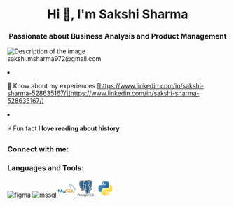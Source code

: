 <h1 align="center">Hi 👋, I'm Sakshi Sharma</h1>
<h3 align="center">Passionate about Business Analysis and Product Management</h3>
<img src="https://encrypted-tbn0.gstatic.com/images?q=tbn:ANd9GcT1AeKZSQahfDAk-sF_u9cHybEhrx8xFFfnrw&s" alt="Description of the image" style="display: block; margin-left: auto; margin-right: auto;>

- 🌱 I’m currently learning **SQL, Python, Product Management, Business Process Analysis**

- 📫 How to reach me **sakshi.msharma972@gmail.com**

- 📄 Know about my experiences [https://www.linkedin.com/in/sakshi-sharma-528635167/](https://www.linkedin.com/in/sakshi-sharma-528635167/)

- ⚡ Fun fact **I love reading about history**

<h3 align="left">Connect with me:</h3>
<p align="left">
</p>

<h3 align="left">Languages and Tools:</h3>
<p align="left"> <a href="https://www.figma.com/" target="_blank" rel="noreferrer"> <img src="https://www.vectorlogo.zone/logos/figma/figma-icon.svg" alt="figma" width="40" height="40"/> </a> <a href="https://www.microsoft.com/en-us/sql-server" target="_blank" rel="noreferrer"> <img src="https://www.svgrepo.com/show/303229/microsoft-sql-server-logo.svg" alt="mssql" width="40" height="40"/> </a> <a href="https://www.mysql.com/" target="_blank" rel="noreferrer"> <img src="https://raw.githubusercontent.com/devicons/devicon/master/icons/mysql/mysql-original-wordmark.svg" alt="mysql" width="40" height="40"/> </a> <a href="https://www.postgresql.org" target="_blank" rel="noreferrer"> <img src="https://raw.githubusercontent.com/devicons/devicon/master/icons/postgresql/postgresql-original-wordmark.svg" alt="postgresql" width="40" height="40"/> </a> <a href="https://www.python.org" target="_blank" rel="noreferrer"> <img src="https://raw.githubusercontent.com/devicons/devicon/master/icons/python/python-original.svg" alt="python" width="40" height="40"/> </a> </p>
